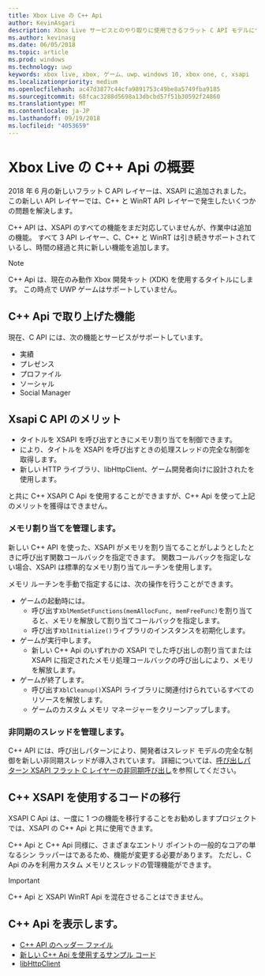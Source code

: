 ```yaml
---
title: Xbox Live の C++ Api
author: KevinAsgari
description: Xbox Live サービスとのやり取りに使用できるフラット C API モデルについて説明します。
ms.author: kevinasg
ms.date: 06/05/2018
ms.topic: article
ms.prod: windows
ms.technology: uwp
keywords: xbox live, xbox, ゲーム、uwp、windows 10, xbox one, c, xsapi
ms.localizationpriority: medium
ms.openlocfilehash: ac47d3877c44cfa9891753c49be8a5749fba9185
ms.sourcegitcommit: 68fcac3288d5698a13dbcbd57f51b30592f24860
ms.translationtype: MT
ms.contentlocale: ja-JP
ms.lasthandoff: 09/19/2018
ms.locfileid: "4053659"
---
```

# <a name="introduction-to-the-xbox-live-c-apis"></a>Xbox Live の C++ Api の概要

2018 年 6 月の新しいフラット C API レイヤーは、XSAPI に追加されました。 この新しい API レイヤーでは、C++ と WinRT API レイヤーで発生したいくつかの問題を解決します。

C++ API は、XSAPI のすべての機能をまだ対応していませんが、作業中は追加の機能。 すべて 3 API レイヤー、C、C++ と WinRT は引き続きサポートされているし、時間の経過と共に新しい機能を追加します。

> [!NOTE]
> C++ Api は、現在のみ動作 Xbox 開発キット (XDK) を使用するタイトルにします。 この時点で UWP ゲームはサポートしていません。

## <a name="features-covered-by-the-c-apis"></a>C++ Api で取り上げた機能

現在、C API には、次の機能とサービスがサポートしています。

- 実績
- プレゼンス
- プロファイル
- ソーシャル
- Social Manager

## <a name="benefits-of-the-c-api-for-xsapi"></a>Xsapi C API のメリット

- タイトルを XSAPI を呼び出すときにメモリ割り当てを制御できます。
- により、タイトルを XSAPI を呼び出すときの処理スレッドの完全な制御を取得します。
- 新しい HTTP ライブラリ、libHttpClient、ゲーム開発者向けに設計されたを使用します。

と共に C++ XSAPI C Api を使用することができますが、C++ Api を使って上記のメリットを獲得はできません。

### <a name="managing-memory-allocations"></a>メモリ割り当てを管理します。

新しい C++ API を使った、XSAPI がメモリを割り当てることがしようとしたときに呼び出す関数コールバックを指定できます。 関数コールバックを指定しない場合、XSAPI は標準的なメモリ割り当てルーチンを使用します。

メモリ ルーチンを手動で指定するには、次の操作を行うことができます。

- ゲームの起動時には。
  - 呼び出す`XblMemSetFunctions(memAllocFunc, memFreeFunc)`を割り当てると、メモリを解放して割り当てコールバックを指定します。
  - 呼び出す`XblInitialize()`ライブラリのインスタンスを初期化します。  
- ゲームが実行中します。
  - 新しい C++ Api のいずれかの XSAPI でした呼び出しの割り当てまたは XSAPI に指定されたメモリ処理コールバックの呼び出しにより、メモリを解放します。  
- ゲームが終了します。
  - 呼び出す`XblCleanup()`XSAPI ライブラリに関連付けられているすべてのリソースを解放します。
  - ゲームのカスタム メモリ マネージャーをクリーンアップします。

### <a name="managing-asynchronous-threads"></a>非同期のスレッドを管理します。

C++ API には、呼び出しパターンにより、開発者はスレッド モデルの完全な制御を新しい非同期スレッドが導入されています。 詳細については、[呼び出しパターン XSAPI フラット C レイヤーの非同期呼び出し](flatc-async-patterns.md)を参照してください。

## <a name="migrating-code-to-use-c-xsapi"></a>C++ XSAPI を使用するコードの移行

XSAPI C Api は、一度に 1 つの機能を移行することをお勧めしますプロジェクトでは、XSAPI の C++ Api と共に使用できます。

C++ Api と C++ Api 同様に、さまざまなエントリ ポイントの一般的なコアの単なるシン ラッパーはであるため、機能が変更する必要があります。 ただし、C Api のみを利用カスタム メモリとスレッドの管理機能ができます。

> [!IMPORTANT]
> C++ Api と XSAPI WinRT Api を混在させることはできません。

## <a name="where-to-view-the-c-apis"></a>C++ Api を表示します。

- [C++ API のヘッダー ファイル](https://github.com/Microsoft/xbox-live-api/tree/master/Include/xsapi-c)
- [新しい C++ Api を使用するサンプル コード](https://github.com/Microsoft/xbox-live-api/tree/master/InProgressSamples/Social/Xbox/C)
- [libHttpClient](https://github.com/Microsoft/libHttpClient)
